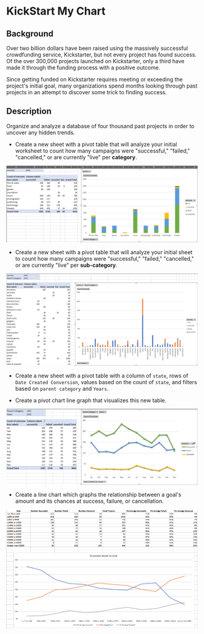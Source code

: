 # KickStart My Chart

## Background

Over two billion dollars have been raised using the massively successful crowdfunding service, Kickstarter, but not every project has found success. Of the over 300,000 projects launched on Kickstarter, only a third have made it through the funding process with a positive outcome.

Since getting funded on Kickstarter requires meeting or exceeding the project's initial goal, many organizations spend months looking through past projects in an attempt to discover some trick to finding success. 

## Description

Organize and analyze a database of four thousand past projects in order to uncover any hidden trends.

  * Create a new sheet with a pivot table that will analyze your initial worksheet to count how many campaigns were "successful," "failed," "cancelled," or are currently "live" per **category**.

![Category Stats](Images/CategoryStats.PNG)

  * Create a new sheet with a pivot table that will analyze your initial sheet to count how many campaigns were "successful," "failed," "cancelled," or are currently "live" per **sub-category**.

![Subcategory Stats](Images/SubcategoryStats.PNG)


  * Create a new sheet with a pivot table with a column of `state`, rows of `Date Created Conversion`, values based on the count of `state`, and filters based on `parent category` and `Years`.

  * Create a pivot chart line graph that visualizes this new table.

![Outcomes Based on Launch Date](Images/LaunchDateOutcomes.PNG)


  * Create a line chart which graphs the relationship between a goal's amount and its chances at success, failure, or cancellation.

![Goal Outcomes](Images/GoalOutcomes.PNG)

